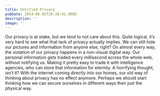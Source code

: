 ```yaml
---
title: Untitled Privacy
pubDate: 2014-06-05T20:20:41.000Z
description: ''
image: ''
---
```

Our privacy is at stake, but we tend to not care about this. Quite logical, it’s very hard to see what that lack of privacy actually implies. We can still hide our pictures and information from anyone else, right? On almost every way, the violation of our privacy happens in a non-visual digital way. Our personal information gets traded every millisecond across the whole web, without notifying us. Making it pretty easy to trade it with intelligence agencies, who can store that information for eternity. A horrifying thought, isn’t it? With the internet coming directly into our homes, our old way of thinking about privacy has no effect anymore. Perhaps we should start thinking how we can secure ourselves in different ways then just the physical way.
